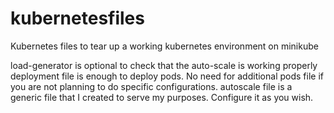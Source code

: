 # kubernetesfiles
Kubernetes files to tear up a working kubernetes environment on minikube

load-generator is optional to check that the auto-scale is working properly
deployment file is enough to deploy pods. No need for additional pods file if you are not planning to do specific configurations.
autoscale file is a generic file that I created to serve my purposes. Configure it as you wish.
